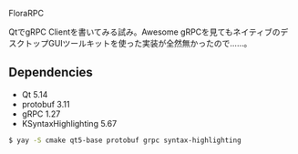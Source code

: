 FloraRPC

QtでgRPC Clientを書いてみる試み。Awesome gRPCを見てもネイティブのデスクトップGUIツールキットを使った実装が全然無かったので……。

## Dependencies
- Qt 5.14
- protobuf 3.11
- gRPC 1.27
- KSyntaxHighlighting 5.67

```sh
$ yay -S cmake qt5-base protobuf grpc syntax-highlighting
```
